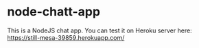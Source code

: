 # node-chatt-app
This is  a NodeJS chat app.
You can test it on Heroku server here:
https://still-mesa-39859.herokuapp.com/ 
